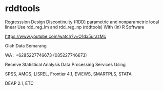 # rddtools
Regresssion Design Discontinuity (RDD) parametric and nonparametric local linear Use rdd_reg_lm and rdd_reg_np (rddtools) With (In) R Software

https://www.youtube.com/watch?v=O1dx5urazMc

Olah Data Semarang

WA : +6285227746673 (085227746673)

Receive Statistical Analysis Data Processing Services Using

SPSS, AMOS, LISREL, Frontier 4.1, EVIEWS, SMARTPLS, STATA

DEAP 2.1, ETC
